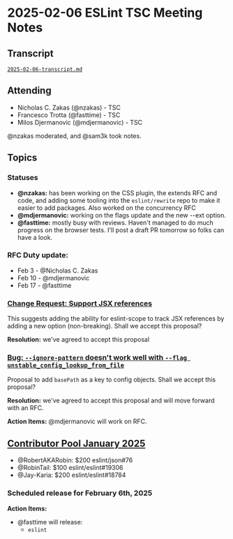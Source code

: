 # 2025-02-06 ESLint TSC Meeting Notes

## Transcript

[`2025-02-06-transcript.md`](2025-02-06-transcript.md)

## Attending

- Nicholas C. Zakas (@nzakas) - TSC
- Francesco Trotta (@fasttime) - TSC
- Milos Djermanovic (@mdjermanovic) - TSC

@nzakas moderated, and @sam3k took notes.

## Topics

### Statuses

* **@nzakas:** has been working on the CSS plugin, the extends RFC and code, and adding some tooling into the `eslint/rewrite` repo to make it easier to add packages. Also worked on the concurrency RFC
* **@mdjermanovic:** working on the flags update and the new --ext option.
* **@fasttime:** mostly busy with reviews. Haven't managed to do much progress on the browser tests. I'll post a draft PR tomorrow so folks can have a look.


### RFC Duty update:
* Feb 3 - @Nicholas C. Zakas 
* Feb 10 - @mdjermanovic 
* Feb 17 - @fasttime


### [Change Request: Support JSX references](https://github.com/eslint/js/issues/645)

This suggests adding the ability for eslint-scope to track JSX references by adding a new option (non-breaking). Shall we accept this proposal?

**Resolution:** we've agreed to accept this proposal

### [Bug: `--ignore-pattern` doesn't work well with `--flag unstable_config_lookup_from_file`](https://github.com/eslint/eslint/issues/18948)

Proposal to add `basePath` as a key to config objects. Shall we accept this proposal?

**Resolution:** we've agreed to accept this proposal and will move forward with an RFC.

**Action Items:** @mdjermanovic will work on RFC.

## [Contributor Pool January 2025](https://github.com/issues?q=org%3Aeslint+label%3A%22contributor+pool%22+merged%3A2025-01-01..2025-01-31)

- @RobertAKARobin: $200 eslint/json#76
- @RobinTail: $100 eslint/eslint#19306
- @Jay-Karia: $200 eslint/eslint#18784

### Scheduled release for February 6th, 2025

**Action Items:**

- @fasttime will release:
  - `eslint`